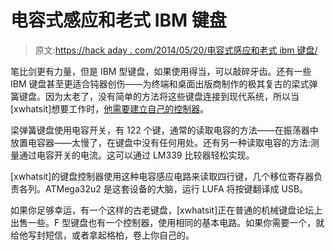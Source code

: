 # 电容式感应和老式 IBM 键盘

> 原文:[https://hack aday . com/2014/05/20/电容式感应和老式 ibm 键盘/](https://hackaday.com/2014/05/20/capacitive-sensing-and-old-ibm-keyboards/)

笔比剑更有力量，但是 IBM 型键盘，如果使用得当，可以敲碎牙齿。还有一些 IBM 键盘甚至更适合钝器创伤——为终端和桌面出版商制作的极其复古的梁式弹簧键盘。因为太老了，没有简单的方法将这些键盘连接到现代系统，所以当[xwhatsit]想要工作时，[他需要建立自己的控制器](http://downloads.cornall.co/ibm-capsense-usb-web/ibm-capsense-usb.html)。

梁弹簧键盘使用电容开关，有 122 个键，通常的读取电容的方法——在振荡器中放置电容器——太慢了，在键盘中没有任何用处。还有另一种读取电容的方法:测量通过电容开关的电流。这可以通过 LM339 比较器轻松实现。

[xwhatsit]的键盘控制器使用这种电容感应电路来读取四行键，几个移位寄存器负责各列。ATMega32u2 是这套设备的大脑，运行 LUFA 将按键翻译成 USB。

如果你足够幸运，有一个这样的古老键盘，[xwhatsit]正在普通的机械键盘论坛上出售一些。F 型键盘也有一个控制器，使用相同的基本电路。如果你需要一个，就给他写封短信，或者拿起格柏，卷上你自己的。